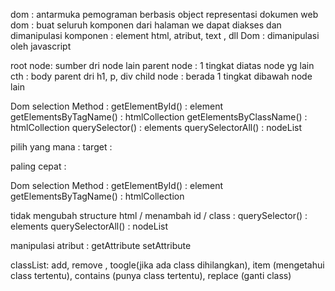 dom : antarmuka pemograman berbasis object representasi dokumen web
dom : buat seluruh komponen dari halaman we dapat diakses dan dimanipulasi
komponen : element html, atribut, text , dll
Dom : dimanipulasi oleh javascript

root node: sumber dri node lain
parent node : 1 tingkat diatas node yg lain cth : body parent dri h1, p, div
child node : berada 1 tingkat dibawah node lain

Dom selection Method :
getElementById() : element
getElementsByTagName() : htmlCollection
getElementsByClassName() : htmlCollection
querySelector() : elements
querySelectorAll() : nodeList

pilih yang mana :
target :

paling cepat :

Dom selection Method :
getElementById() : element
getElementsByTagName() : htmlCollection

tidak mengubah structure html / menambah id / class :
querySelector() : elements
querySelectorAll() : nodeList

manipulasi atribut :
getAttribute
setAttribute

classList:
add, remove , toogle(jika ada class dihilangkan), item (mengetahui class tertentu), contains (punya class tertentu), replace (ganti class)
